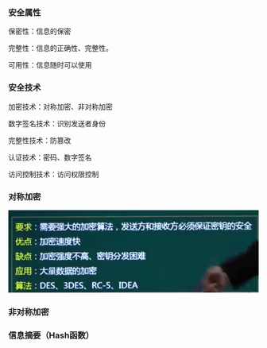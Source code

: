 ### 安全属性

保密性：信息的保密

完整性：信息的正确性、完整性。

可用性：信息随时可以使用



### 安全技术

加密技术：对称加密、非对称加密

数字签名技术：识别发送者身份

完整性技术：防篡改

认证技术：密码、数字签名

访问控制技术：访问权限控制





### 对称加密

![](https://github.com/laughingfuzihao/Information-system-project-manager/blob/master/picture/image-20210302153953987.png)



### 非对称加密





### 信息摘要（Hash函数）













































